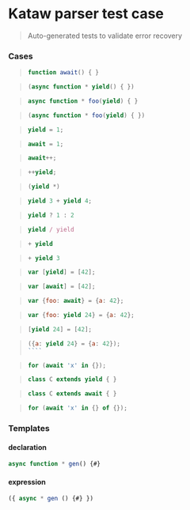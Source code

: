 # Kataw parser test case

> Auto-generated tests to validate error recovery
>

### Cases

> `````js
> function await() { }
> `````

> `````js
> (async function * yield() { })
> `````

> `````js
> async function * foo(yield) { }
> `````

> `````js
> (async function * foo(yield) { })
> `````

> `````js
> yield = 1;
> `````

> `````js
> await = 1;
> `````

> `````js
> await++;
> `````

> `````js
> ++yield;
> `````

> `````js
> (yield *)
> `````

> `````js
> yield 3 + yield 4;
> `````

> `````js
> yield ? 1 : 2
> `````

> `````js
> yield / yield
> `````

> `````js
> + yield
> `````

> `````js
> + yield 3
> `````

> `````js
> var [yield] = [42];
> `````

> `````js
> var [await] = [42];
> `````

> `````js
> var {foo: await} = {a: 42};
> `````

> `````js
> var {foo: yield 24} = {a: 42};
> `````

> `````js
> [yield 24] = [42];
> `````

> `````js
> ({a: yield 24} = {a: 42});
> ````

> `````js
> for (await 'x' in {});
> `````

> `````js
> class C extends yield { }
> `````

> `````js
> class C extends await { }
> `````

> `````js
> for (await 'x' in {} of {});
> `````

### Templates

#### declaration

`````js
async function * gen() {#}

`````

#### expression

`````js
({ async * gen () {#} })
`````
